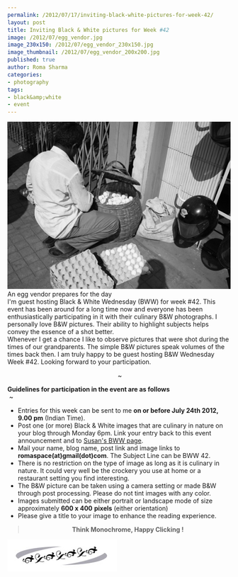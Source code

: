 ```yaml
--- 
permalink: /2012/07/17/inviting-black-white-pictures-for-week-42/
layout: post
title: Inviting Black & White pictures for Week #42
image: /2012/07/egg_vendor.jpg
image_230x150: /2012/07/egg_vendor_230x150.jpg
image_thumbnail: /2012/07/egg_vendor_200x200.jpg
published: true
author: Roma Sharma
categories: 
- photography
tags:
- black&amp;white
- event
---
```

<div>

<div class='post-image'><a href="/2012/07/egg_vendor.jpg"><img class="size-full wp-image-2899" title="egg_vendor" src="/2012/07/egg_vendor.jpg" alt="" width="529" height="378" /></a> An egg vendor prepares for the day</div>

</div>
<div>I'm guest hosting Black &amp; White Wednesday (BWW) for week #42. This event has been around for a long time now and everyone has been enthusiastically participating in it with their culinary B&amp;W photographs. I personally love B&amp;W pictures. Their ability to highlight subjects helps convey the essence of a shot better.</div>
<div></div>
<div>Whenever I get a chance I like to observe pictures that were shot during the times of our grandparents. The simple B&amp;W pictures speak volumes of the times back then. I am truly happy to be guest hosting B&amp;W Wednesday Week #42. Looking forward to your participation.</div>
<div></div>
<p style="text-align:center;"> ~</p>

<div><!--more--></div>
<div></div>
<div style="text-align:left;"><strong>Guidelines for participation in the event are as follows </strong></div>
<div style="text-align:left;"> ~</div>
<div>
<ul>
	<li>Entries for this week can be sent to me <strong>on or before July 24th 2012, 9.00 pm</strong> (Indian Time).</li>
	<li>Post one (or more) Black &amp; White images that are culinary in nature on your blog through Monday 6pm. Link your entry back to this event announcement and to <a href="http://thewellseasonedcook.blogspot.in/2012/04/black-and-white-wednesday-host-line-up.html">Susan's BWW page</a>.</li>
	<li>Mail your name, blog name, post link and image links to <strong>romaspace(at)gmail(dot)com</strong>. The Subject Line can be BWW 42.</li>
	<li>There is no restriction on the type of image as long as it is culinary in nature. It could very well be the crockery you use at home or a restaurant setting you find interesting.</li>
	<li>The B&amp;W picture can be taken using a camera setting or made B&amp;W through post processing. Please do not tint images with any color.</li>
	<li>Images submitted can be either portrait or landscape mode of size approximately <strong>600 x 400</strong> <strong>pixels</strong> (either orientation)</li>
	<li>Please give a title to your image to enhance the reading experience.</li>
</ul>
</div>
<div style="text-align:center;">
<blockquote>
<div><strong>Think Monochrome, Happy Clicking !</strong></div></blockquote>
</div>
<div></div>
<div></div>
<div></div>
<div></div>
<div><a href="/2012/07/trail_line.jpg"><img class="size-full wp-image-2927 aligncenter" title="trail_line" src="/2012/07/trail_line.jpg" alt="" width="247" height="72" /></a></div>
